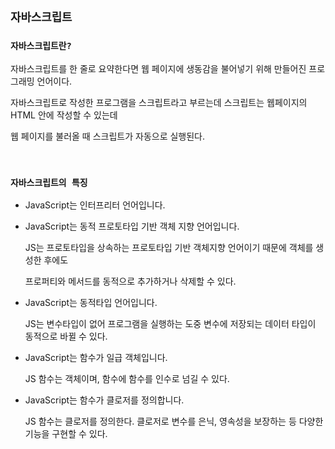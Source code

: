 ## `자바스크립트`

### `자바스크립트란?`

자바스크립트를 한 줄로 요약한다면 웹 페이지에 생동감을 불어넣기 위해 만들어진 프로그래밍 언어이다.

자바스크립트로 작성한 프로그램을 스크립트라고 부르는데 스크립트는 웹페이지의 HTML 안에 작성할 수 있는데

웹 페이지를 불러올 때 스크립트가 자동으로 실행된다.


<br />

### `자바스크립트의 특징`

  - JavaScript는 인터프리터 언어입니다.  
  - JavaScript는 동적 프로토타입 기반 객체 지향 언어입니다.
   
    JS는 프로토타입을 상속하는 프로토타입 기반 객체지향 언어이기 때문에 객체를 생성한 후에도
    
    프로퍼티와 메서드를 동적으로 추가하거나 삭제할 수 있다.
    
  - JavaScript는 동적타입 언어입니다.
   
    JS는 변수타입이 없어 프로그램을 실행하는 도중 변수에 저장되는 데이터 타입이 동적으로 바뀔 수 있다.
    
  - JavaScript는 함수가 일급 객체입니다.
   
    JS 함수는 객체이며, 함수에 함수를 인수로 넘길 수 있다.
    
  - JavaScript는 함수가 클로저를 정의합니다.
   
    JS 함수는 클로저를 정의한다. 클로저로 변수를 은닉, 영속성을 보장하는 등 다양한 기능을 구현할 수 있다.
